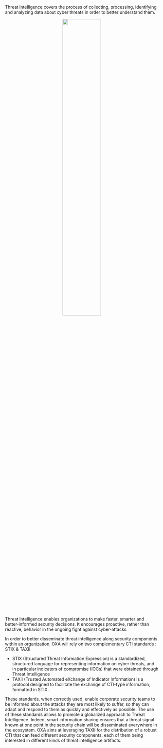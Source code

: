 Threat Intelligence covers the process of collecting, processing, identifying and analyzing data about cyber threats in order to better understand them. 


<p align="center">
<img src="https://github.com/opencybersecurityalliance/oxa/assets/145455635/f82aee53-22fa-4d7f-83bd-b31f54ca9ae4" width="50%">
</p>

Threat Intelligence enables organizations to make faster, smarter and better-informed security decisions. It encourages proactive, rather than reactive, behavior in the ongoing fight against cyber-attacks.

In order to better disseminate threat intelligence along security components within an organization, OXA will rely on two complementary CTI standards : STIX & TAXII. 
- STIX (Structured Threat Information Expression) is a standardized, structured language for representing information on cyber threats, and in particular indicators of compromise (IOCs) that were obtained through Threat Intelligence
- TAXII (Trusted Automated eXchange of Indicator Information) is a protocol designed to facilitate the exchange of CTI-type information, formatted in STIX.

These standards, when correctly used, enable corporate security teams to be informed about the attacks they are most likely to suffer, so they can adapt and respond to them as quickly and effectively as possible. 
The use of these standards allows to promote a globalized approach to Threat Intelligence. Indeed, smart information sharing ensures that a threat signal known  at one point in the security chain will be disseminated  everywhere in the ecosystem. 
OXA aims at leveraging TAXII for the distribution of a robust CTI that can feed different security components, each of them being interested in different kinds of threat intelligence artifacts.
